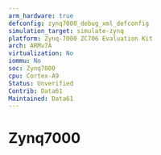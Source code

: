 ```yaml
---
arm_hardware: true
defconfig: zynq7000_debug_xml_defconfig
simulation_target: simulate-zynq
platform: Zynq-7000 ZC706 Evaluation Kit
arch: ARMv7A
virtualization: No
iommu: No
soc: Zynq7000
cpu: Cortex-A9
Status: Unverified
Contrib: Data61
Maintained: Data61
---
```


# Zynq7000
